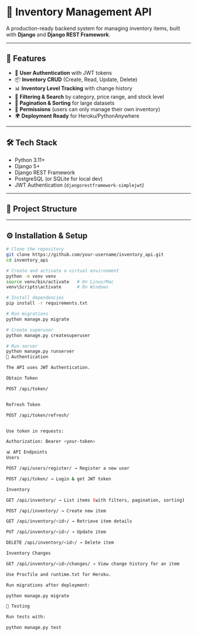 # 🏬 Inventory Management API

A production-ready backend system for managing inventory items, built with **Django** and **Django REST Framework**.

---

## 🚀 Features
- 🔑 **User Authentication** with JWT tokens  
- 📦 **Inventory CRUD** (Create, Read, Update, Delete)  
- 📊 **Inventory Level Tracking** with change history  
- 🔎 **Filtering & Search** by category, price range, and stock level  
- 📑 **Pagination & Sorting** for large datasets  
- 🔐 **Permissions** (users can only manage their own inventory)  
- 🌍 **Deployment Ready** for Heroku/PythonAnywhere  

---

## 🛠 Tech Stack
- Python 3.11+  
- Django 5+  
- Django REST Framework  
- PostgreSQL (or SQLite for local dev)  
- JWT Authentication (`djangorestframework-simplejwt`)  

---

## 📂 Project Structure

---

## ⚙️ Installation & Setup

```bash
# Clone the repository
git clone https://github.com/your-username/inventory_api.git
cd inventory_api

# Create and activate a virtual environment
python -m venv venv
source venv/bin/activate   # On Linux/Mac
venv\Scripts\activate      # On Windows

# Install dependencies
pip install -r requirements.txt

# Run migrations
python manage.py migrate

# Create superuser
python manage.py createsuperuser

# Run server
python manage.py runserver
🔑 Authentication

The API uses JWT Authentication.

Obtain Token

POST /api/token/


Refresh Token

POST /api/token/refresh/


Use token in requests:

Authorization: Bearer <your-token>

📊 API Endpoints
Users

POST /api/users/register/ → Register a new user

POST /api/token/ → Login & get JWT token

Inventory

GET /api/inventory/ → List items (with filters, pagination, sorting)

POST /api/inventory/ → Create new item

GET /api/inventory/<id>/ → Retrieve item details

PUT /api/inventory/<id>/ → Update item

DELETE /api/inventory/<id>/ → Delete item

Inventory Changes

GET /api/inventory/<id>/changes/ → View change history for an item

Use Procfile and runtime.txt for Heroku.

Run migrations after deployment:

python manage.py migrate

🧪 Testing

Run tests with:

python manage.py test
